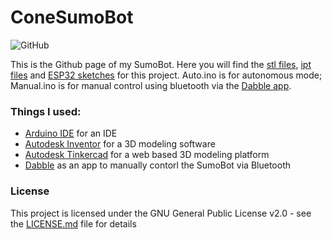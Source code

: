# ConeSumoBot
![GitHub](https://img.shields.io/github/license/beluguy/Cone-Sumo-Bot)

This is the Github page of my SumoBot. Here you will find the [stl files](https://github.com/Beluguy/Cone-Sumo-Bot/tree/main/print%20ready%20(stl)), [ipt files](https://github.com/Beluguy/Cone-Sumo-Bot/tree/main/3D%20models) and [ESP32 sketches](https://github.com/Beluguy/Cone-Sumo-Bot/tree/main/ESP32%20sketches) for this project. Auto.ino is for autonomous mode; Manual.ino is for manual control using bluetooth via the [Dabble app](https://thestempedia.com/product/dabble/). 

### Things I used:

* [Arduino IDE](https://www.arduino.cc/en/software#download) for an IDE
* [Autodesk Inventor](https://www.autodesk.com/products/inventor) for a 3D modeling software
* [Autodesk Tinkercad](https://www.tinkercad.com/) for a web based 3D modeling platform
* [Dabble](https://thestempedia.com/product/dabble/) as an app to manually contorl the SumoBot via Bluetooth

### License

This project is licensed under the GNU General Public License v2.0 - see the [LICENSE.md](LICENSE.md) file for details
